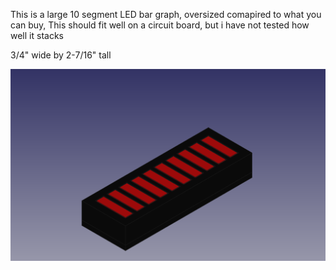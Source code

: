 This is a large 10 segment LED bar graph, oversized comapired to what you can buy, This should fit well on a circuit board, but i have not tested how well it stacks

3/4" wide by 2-7/16" tall

![alt text](image/10_seg_bar_graph_large.png)
